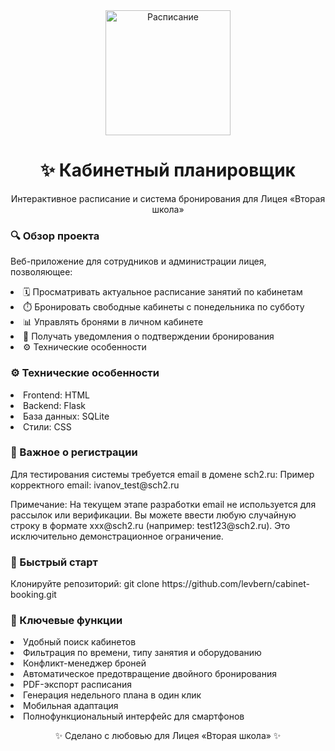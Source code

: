 <div align="center"> <img src="https://img.icons8.com/clouds/300/calendar--v1.png" alt="Расписание" width="200"> <h1>✨ Кабинетный планировщик</h1> <p>Интерактивное расписание и система бронирования для Лицея «Вторая школа»</p> </div>

<h3>🔍 Обзор проекта </h3>
<p>Веб-приложение для сотрудников и администрации лицея, позволяющее:</p>
<div>
<li>🗓️ Просматривать актуальное расписание занятий по кабинетам</li>
<li>⏱️ Бронировать свободные кабинеты с понедельника по субботу</li>
<li>📊 Управлять бронями в личном кабинете</li>
<li>🔔 Получать уведомления о подтверждении бронирования</li>
<li>⚙️ Технические особенности</li>
</div>

<h3>⚙️ Технические особенности</h3>
<li>Frontend:	HTML</li>
<li>Backend:	Flask</li>
<li>База данных:	SQLite</li>
<li>Стили: CSS</li>

<h3>🔐 Важное о регистрации</h3>
<p>Для тестирования системы требуется email в домене sch2.ru:
Пример корректного email: ivanov_test@sch2.ru</p>
Примечание: На текущем этапе разработки email не используется для рассылок или верификации. Вы можете ввести любую случайную строку в формате xxx@sch2.ru (например: test123@sch2.ru). Это исключительно демонстрационное ограничение.

<h3>🚀 Быстрый старт</h3>
Клонируйте репозиторий:
git clone https://github.com/levbern/cabinet-booking.git

<div>
<h3>🌟 Ключевые функции</h3>
<li>Удобный поиск кабинетов</li>
<li>Фильтрация по времени, типу занятия и оборудованию</li>
<li>Конфликт-менеджер броней</li>
<li>Автоматическое предотвращение двойного бронирования</li>
<li>PDF-экспорт расписания</li>
<li>Генерация недельного плана в один клик</li>
<li>Мобильная адаптация</li>
<li>Полнофункциональный интерфейс для смартфонов</li>
</div>
<p></p>
<div align="center"> ✨ Сделано с любовью для Лицея «Вторая школа» ✨ </div>
